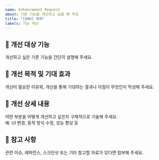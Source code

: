 ```yaml
---
name: Enhancement Request
about: 기존 기능을 개선하고 싶을 때 작성
title: "[ENH] 제목"
labels: 기능 개선
---
```


## 🔧 개선 대상 기능
개선하고 싶은 기존 기능을 간단히 설명해 주세요.

## 🎯 개선 목적 및 기대 효과
개선이 필요한 이유와, 개선을 통해 기대하는 결과나 이점이 무엇인지 작성해 주세요.

## 📝 개선 상세 내용
어떤 부분을 어떻게 개선하고 싶은지 구체적으로 기술해 주세요.  
예: UI 변경, 동작 방식 수정, 성능 향상 등

## 📌 참고 사항
관련 이슈, 레퍼런스, 스크린샷 또는 기타 참고할 자료가 있다면 첨부해 주세요.